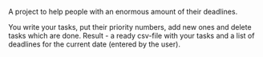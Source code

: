 
A project to help people with an enormous amount of their deadlines. 

You write your tasks, put their priority numbers, add new ones and delete tasks which are done.
Result -  a ready csv-file with your tasks and a list of deadlines for the current date (entered by the user).
